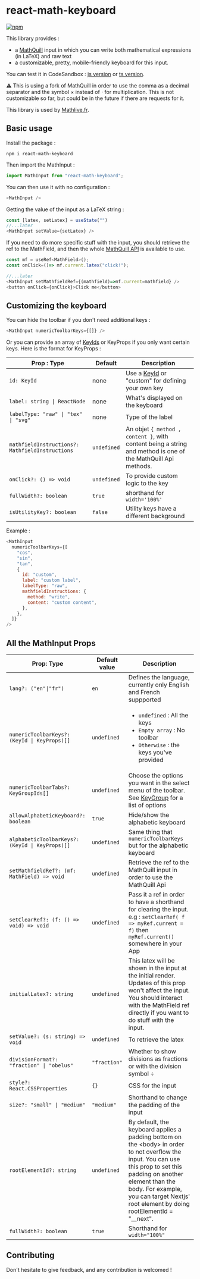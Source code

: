 # react-math-keyboard

[![npm](https://badgen.net/npm/v/react-math-keyboard)](https://www.npmjs.com/package/react-math-keyboard)

This library provides :

- a [MathQuill](http://www.mathquill.com) input in which you can write both mathematical expressions (in LaTeX) and raw text
- a customizable, pretty, mobile-friendly keyboard for this input.

You can test it in CodeSandbox : [js version](https://codesandbox.io/s/epic-wildflower-v1jlww) or [ts version](https://codesandbox.io/s/react-mat-keyboard-ts-playground-w01638).

:warning: This is using a fork of MathQuill in order to use the comma as a decimal separator and the symbol $\times$ instead of $\cdot$ for multiplication. This is not customizable so far, but could be in the future if there are requests for it.

This library is used by [Mathlive.fr](https://www.mathlive.fr).

## Basic usage

Install the package :

```nodejs
npm i react-math-keyboard
```

Then import the MathInput :

```js
import MathInput from "react-math-keyboard";
```

You can then use it with no configuration :

```js
<MathInput />
```

Getting the value of the input as a LaTeX string :

```js
const [latex, setLatex] = useState("")
//...later
<MathInput setValue={setLatex} />
```

If you need to do more specific stuff with the input, you should retrieve the ref to the MathField, and then the whole [MathQuill API](http://docs.mathquill.com/en/latest/Api_Methods/) is available to use.

```js
const mf = useRef<MathField>();
const onClick=()=> mf.current.latex("click!");

//...later
<MathInput setMathfieldRef={(mathfield)=>mf.current=mathfield} />
<button onClick={onClick}>Click me</button>
```

## Customizing the keyboard

You can hide the toolbar if you don't need additional keys :

```js
<MathInput numericToolbarKeys={[]} />
```

Or you can provide an array of [KeyIds](https://github.com/krirkrirk/react-math-keyboard/tree/main/src/keyboard/keys/keyIds.ts) or KeyProps if you only want certain keys. Here is the format for KeyProps :

| Prop : Type                                     | Default     | Description                                                                                                                                 |
| ----------------------------------------------- | ----------- | ------------------------------------------------------------------------------------------------------------------------------------------- |
| `id: KeyId`                                     | none        | Use a [KeyId](https://github.com/krirkrirk/react-math-keyboard/tree/main/src/keyboard/keys/keyIds.ts) or "custom" for defining your own key |
| `label: string \| ReactNode`                    | none        | What's displayed on the keyboard                                                                                                            |
| `labelType: "raw" \| "tex" \| "svg"`            | none        | Type of the label                                                                                                                           |
| `mathfieldInstructions?: MathfieldInstructions` | `undefined` | An objet `{ method , content }`, with content being a string and method is one of the MathQuill Api methods.                                |
| `onClick?: () => void`                          | `undefined` | To provide custom logic to the key                                                                                                          |
| `fullWidth?: boolean`                           | `true`      | shorthand for `width='100%'`                                                                                                                |
| `isUtilityKey?: boolean`                        | `false`     | Utility keys have a different background                                                                                                    |

Example :

```js
<MathInput
  numericToolbarKeys={[
    "cos",
    "sin",
    "tan",
    {
      id: "custom",
      label: "custom label",
      labelType: "raw",
      mathfieldInstructions: {
        method: "write",
        content: "custom content",
      },
    },
  ]}
/>
```

## All the MathInput Props

| Prop: Type                                      | Default value | Description                                                                                                                                                                                                                                                             |
| ----------------------------------------------- | ------------- | ----------------------------------------------------------------------------------------------------------------------------------------------------------------------------------------------------------------------------------------------------------------------- |
| `lang?: ("en"\|"fr")`                           | `en`          | Defines the language, currently only English and French suppported                                                                                                                                                                                                      |
| `numericToolbarKeys?: (KeyId \| KeyProps)[]`    | `undefined`   | <ul><li> `undefined` : All the keys </li><li> `Empty array` : No toolbar </li><li> `Otherwise` : the keys you've provided </li></ul>                                                                                                                                    |
| `numericToolbarTabs?: KeyGroupIds[]`            | `undefined`   | Choose the options you want in the select menu of the toolbar. See [KeyGroup](https://github.com/krirkrirk/react-math-keyboard/tree/main/src/keyboard/keys/keyGroup.ts) for a list of options                                                                           |
| `allowAlphabeticKeyboard?: boolean`             | `true`        | Hide/show the alphabetic keyboard                                                                                                                                                                                                                                       |
| `alphabeticToolbarKeys?: (KeyId \| KeyProps)[]` | `undefined`   | Same thing that `numericToolbarKeys` but for the alphabetic keyboard                                                                                                                                                                                                    |
| `setMathfieldRef?: (mf: MathField) => void`     | `undefined`   | Retrieve the ref to the MathQuill input in order to use the MathQuill Api                                                                                                                                                                                               |
| `setClearRef?: (f: () => void) => void`         | `undefined`   | Pass it a ref in order to have a shorthand for clearing the input. e.g : `setClearRef( f => myRef.current = f)` then `myRef.current()` somewhere in your App                                                                                                            |
| `initialLatex?: string`                         | `undefined`   | This latex will be shown in the input at the initial render. Updates of this prop won't affect the input. You should interact with the MathField ref directly if you want to do stuff with the input.                                                                   |
| `setValue?: (s: string) => void`                | `undefined`   | To retrieve the latex                                                                                                                                                                                                                                                   |
| `divisionFormat?: "fraction" \| "obelus"`       | `"fraction"`  | Whether to show divisions as fractions or with the division symbol ÷                                                                                                                                                                                                    |
| `style?: React.CSSProperties`                   | `{}`          | CSS for the input                                                                                                                                                                                                                                                       |
| `size?: "small" \| "medium"`                    | `"medium"`    | Shorthand to change the padding of the input                                                                                                                                                                                                                            |
| `rootElementId?: string`                        | `undefined`   | By default, the keyboard applies a padding bottom on the \<body\> in order to not overflow the input. You can use this prop to set this padding on another element than the body. For example, you can target Nextjs' root element by doing rootElementId = "\_\_next". |
| `fullWidth?: boolean`                           | `true`        | Shorthand for `width="100%"`                                                                                                                                                                                                                                            |

## Contributing

Don't hesitate to give feedback, and any contribution is welcomed !
